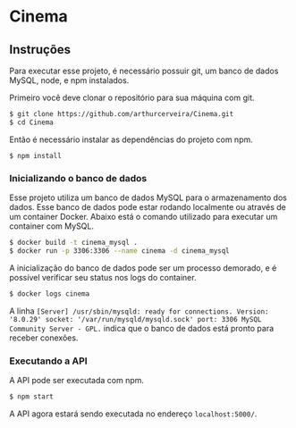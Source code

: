 # Cinema

## Instruções

Para executar esse projeto, é necessário possuir git, um banco de dados MySQL, node, e npm instalados.

Primeiro você deve clonar o repositório para sua máquina com git.

```bash
$ git clone https://github.com/arthurcerveira/Cinema.git
$ cd Cinema
```

Então é necessário instalar as dependências do projeto com npm.

```
$ npm install
```

### Inicializando o banco de dados

Esse projeto utiliza um banco de dados MySQL para o armazenamento dos dados. Esse banco de dados pode estar rodando localmente ou através de um container Docker. Abaixo está o comando utilizado para executar um container com MySQL.

```bash
$ docker build -t cinema_mysql .
$ docker run -p 3306:3306 --name cinema -d cinema_mysql
```

A inicialização do banco de dados pode ser um processo demorado, e é possível verificar seu status nos logs do container.

```bash
$ docker logs cinema
```

A linha `[Server] /usr/sbin/mysqld: ready for connections. Version: '8.0.29' socket: '/var/run/mysqld/mysqld.sock' port: 3306 MySQL Community Server - GPL.` indica que o banco de dados está pronto para receber conexões.

### Executando a API

A API pode ser executada com npm.

```bash
$ npm start
```

A API agora estará sendo executada no endereço `localhost:5000/`.

